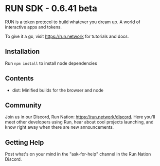 # RUN SDK - 0.6.41 beta

RUN is a token protocol to build whatever you dream up. A world of interactive apps and tokens.

To give it a go, visit https://run.network for tutorials and docs.

## Installation

Run `npm install` to install node dependencies

## Contents

- dist: Minified builds for the browser and node

## Community

Join us in our Discord, Run Nation: https://run.network/discord. Here you'll meet other developers using Run, hear about cool projects launching, and know right away when there are new announcements.

## Getting Help

Post what's on your mind in the "ask-for-help" channel in the Run Nation Discord.
